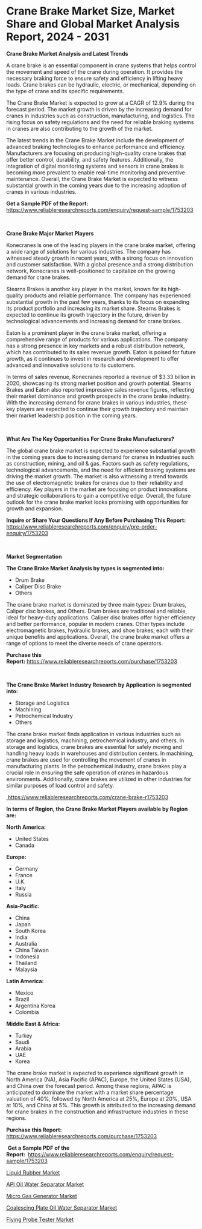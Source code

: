 <p><h1>Crane Brake Market Size, Market Share and Global Market Analysis Report, 2024 - 2031</h1></p><p><strong>Crane Brake Market Analysis and Latest Trends</strong></p>
<p><p>A crane brake is an essential component in crane systems that helps control the movement and speed of the crane during operation. It provides the necessary braking force to ensure safety and efficiency in lifting heavy loads. Crane brakes can be hydraulic, electric, or mechanical, depending on the type of crane and its specific requirements.</p><p>The Crane Brake Market is expected to grow at a CAGR of 12.9% during the forecast period. The market growth is driven by the increasing demand for cranes in industries such as construction, manufacturing, and logistics. The rising focus on safety regulations and the need for reliable braking systems in cranes are also contributing to the growth of the market.</p><p>The latest trends in the Crane Brake Market include the development of advanced braking technologies to enhance performance and efficiency. Manufacturers are focusing on producing high-quality crane brakes that offer better control, durability, and safety features. Additionally, the integration of digital monitoring systems and sensors in crane brakes is becoming more prevalent to enable real-time monitoring and preventive maintenance. Overall, the Crane Brake Market is expected to witness substantial growth in the coming years due to the increasing adoption of cranes in various industries.</p></p>
<p><strong>Get a Sample PDF of the Report:&nbsp;</strong> <a href="https://www.reliableresearchreports.com/enquiry/request-sample/1753203">https://www.reliableresearchreports.com/enquiry/request-sample/1753203</a></p>
<p>&nbsp;</p>
<p><strong>Crane Brake Major Market Players</strong></p>
<p><p>Konecranes is one of the leading players in the crane brake market, offering a wide range of solutions for various industries. The company has witnessed steady growth in recent years, with a strong focus on innovation and customer satisfaction. With a global presence and a strong distribution network, Konecranes is well-positioned to capitalize on the growing demand for crane brakes.</p><p>Stearns Brakes is another key player in the market, known for its high-quality products and reliable performance. The company has experienced substantial growth in the past few years, thanks to its focus on expanding its product portfolio and increasing its market share. Stearns Brakes is expected to continue its growth trajectory in the future, driven by technological advancements and increasing demand for crane brakes.</p><p>Eaton is a prominent player in the crane brake market, offering a comprehensive range of products for various applications. The company has a strong presence in key markets and a robust distribution network, which has contributed to its sales revenue growth. Eaton is poised for future growth, as it continues to invest in research and development to offer advanced and innovative solutions to its customers.</p><p>In terms of sales revenue, Konecranes reported a revenue of $3.33 billion in 2020, showcasing its strong market position and growth potential. Stearns Brakes and Eaton also reported impressive sales revenue figures, reflecting their market dominance and growth prospects in the crane brake industry. With the increasing demand for crane brakes in various industries, these key players are expected to continue their growth trajectory and maintain their market leadership position in the coming years.</p></p>
<p>&nbsp;</p>
<p><strong>What Are The Key Opportunities For Crane Brake Manufacturers?</strong></p>
<p><p>The global crane brake market is expected to experience substantial growth in the coming years due to increasing demand for cranes in industries such as construction, mining, and oil & gas. Factors such as safety regulations, technological advancements, and the need for efficient braking systems are driving the market growth. The market is also witnessing a trend towards the use of electromagnetic brakes for cranes due to their reliability and efficiency. Key players in the market are focusing on product innovations and strategic collaborations to gain a competitive edge. Overall, the future outlook for the crane brake market looks promising with opportunities for growth and expansion.</p></p>
<p><strong>Inquire or Share Your Questions If Any Before Purchasing This Report:</strong> <a href="https://www.reliableresearchreports.com/enquiry/pre-order-enquiry/1753203">https://www.reliableresearchreports.com/enquiry/pre-order-enquiry/1753203</a></p>
<p>&nbsp;</p>
<p><strong>Market Segmentation</strong></p>
<p><strong>The Crane Brake Market Analysis by types is segmented into:</strong></p>
<p><ul><li>Drum Brake</li><li>Caliper Disc Brake</li><li>Others</li></ul></p>
<p><p>The crane brake market is dominated by three main types: Drum brakes, Caliper disc brakes, and Others. Drum brakes are traditional and reliable, ideal for heavy-duty applications. Caliper disc brakes offer higher efficiency and better performance, popular in modern cranes. Other types include electromagnetic brakes, hydraulic brakes, and shoe brakes, each with their unique benefits and applications. Overall, the crane brake market offers a range of options to meet the diverse needs of crane operators.</p></p>
<p><strong>Purchase this Report:&nbsp;</strong><a href="https://www.reliableresearchreports.com/purchase/1753203">https://www.reliableresearchreports.com/purchase/1753203</a></p>
<p>&nbsp;</p>
<p><strong>The Crane Brake Market Industry Research by Application is segmented into:</strong></p>
<p><ul><li>Storage and Logistics</li><li>Machining</li><li>Petrochemical Industry</li><li>Others</li></ul></p>
<p><p>The crane brake market finds application in various industries such as storage and logistics, machining, petrochemical industry, and others. In storage and logistics, crane brakes are essential for safely moving and handling heavy loads in warehouses and distribution centers. In machining, crane brakes are used for controlling the movement of cranes in manufacturing plants. In the petrochemical industry, crane brakes play a crucial role in ensuring the safe operation of cranes in hazardous environments. Additionally, crane brakes are utilized in other industries for similar purposes of load control and safety.</p></p>
<p><a href="https://www.reliableresearchreports.com/crane-brake-r1753203">&nbsp;https://www.reliableresearchreports.com/crane-brake-r1753203</a></p>
<p><strong>In terms of Region, the Crane Brake Market Players available by Region are:</strong></p>
<p>
    <p> <strong> North America: </strong>
        <ul>
            <li>United States</li>
            <li>Canada</li>
        </ul>
        </p> 
    <p> <strong> Europe: </strong>
        <ul>
            <li>Germany</li>
            <li>France</li>
            <li>U.K.</li>
            <li>Italy</li>
            <li>Russia</li>
        </ul>
        </p> 
    <p> <strong> Asia-Pacific: </strong>
        <ul>
            <li>China</li>
            <li>Japan</li>
            <li>South Korea</li>
            <li>India</li>
            <li>Australia</li>
            <li>China Taiwan</li>
            <li>Indonesia</li>
            <li>Thailand</li>
            <li>Malaysia</li>
        </ul>
        </p> 
    <p> <strong> Latin America: </strong>
        <ul>
            <li>Mexico</li>
            <li>Brazil</li>
            <li>Argentina Korea</li>
            <li>Colombia</li>
        </ul>
        </p> 
    <p> <strong> Middle East & Africa: </strong>
        <ul>
            <li>Turkey</li>
            <li>Saudi</li>
            <li>Arabia</li>
            <li>UAE</li>
            <li>Korea</li>
        </ul>
    </p>
    </p>
<p><p>The crane brake market is expected to experience significant growth in North America (NA), Asia Pacific (APAC), Europe, the United States (USA), and China over the forecast period. Among these regions, APAC is anticipated to dominate the market with a market share percentage valuation of 40%, followed by North America at 25%, Europe at 20%, USA at 10%, and China at 5%. This growth is attributed to the increasing demand for crane brakes in the construction and infrastructure industries in these regions.</p></p>
<p><strong>Purchase this Report: </strong><a href="https://www.reliableresearchreports.com/purchase/1753203">https://www.reliableresearchreports.com/purchase/1753203</a></p>
<p>&nbsp;<strong>Get a Sample PDF of the Report:&nbsp;&nbsp;</strong><a href="https://www.reliableresearchreports.com/enquiry/request-sample/1753203">https://www.reliableresearchreports.com/enquiry/request-sample/1753203</a></p>
<p><strong></strong></p>
<p><p><a href="https://issuu.com/reportprime-2/docs/liquid-rubber-market-size-2030.pptx">Liquid Rubber Market</a></p><p><a href="https://github.com/wwwkeltoum/Market-Research-Report-List-2/blob/main/api-oil-water-separator-market.md">API Oil Water Separator Market</a></p><p><a href="https://www.linkedin.com/pulse/micro-gas-generator-market-size-outlook-forecast-2024-2031-yazve?trackingId=D1vCy3btdDyzMu3DrpwfAA%3D%3D">Micro Gas Generator Market</a></p><p><a href="https://github.com/gamblestampleyjenny50m5sl6/Market-Research-Report-List-2/blob/main/coalescing-plate-oil-water-separator-market.md">Coalescing Plate Oil Water Separator Market</a></p><p><a href="https://www.linkedin.com/pulse/flying-probe-tester-market-insights-cagr-trends-growth-strategies-t0p5f?trackingId=KQ7T1FSL6XP%2BpbNgFvwvpQ%3D%3D">Flying Probe Tester Market</a></p></p>